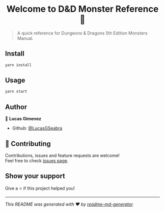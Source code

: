 <h1 align="center">Welcome to D&D Monster Reference 👋</h1>
<p>
</p>

> A quick reference for Dungeons & Dragons 5th Edition Monsters Manual.

## Install

```sh
yarn install
```

## Usage

```sh
yarn start
```

## Author

👤 **Lucas Gimenez**

* Github: [@LucasGSeabra](https://github.com/LucasGSeabra)

## 🤝 Contributing

Contributions, issues and feature requests are welcome!<br />Feel free to check [issues page](https://github.com/LucasGSeabra/dnd-monster-reference/issues). 

## Show your support

Give a ⭐️ if this project helped you!

***
_This README was generated with ❤️ by [readme-md-generator](https://github.com/kefranabg/readme-md-generator)_